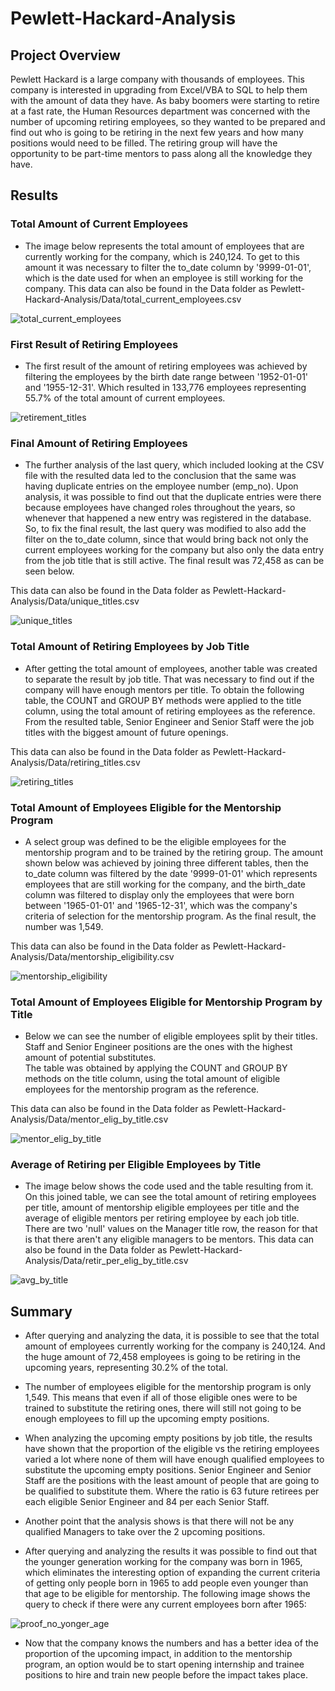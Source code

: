 # Pewlett-Hackard-Analysis

## Project Overview

Pewlett Hackard is a large company with thousands of employees. This company is interested in upgrading from Excel/VBA to SQL to help them with the amount of data they have. As baby boomers were starting to retire at a fast rate, the Human Resources department was concerned with the number of upcoming retiring employees, so they wanted to be prepared and find out who is going to be retiring in the next few years and how many positions would need to be filled. The retiring group will have the opportunity to be part-time mentors to pass along all the knowledge they have. 



## Results


### Total Amount of Current Employees

- The image below represents the total amount of employees that are currently working for the company, which is 240,124.
To get to this amount it was necessary to filter the to_date column by '9999-01-01', which is the date used for when an employee is still working for the company.
This data can also be found in the Data folder as Pewlett-Hackard-Analysis/Data/total_current_employees.csv

![total_current_employees](./Resources/total_current_employees.png)



### First Result of Retiring Employees

- The first result of the amount of retiring employees was achieved by filtering the employees by the birth date range between '1952-01-01' and '1955-12-31'. Which resulted in 133,776 employees representing 55.7% of the total amount of current employees.

![retirement_titles](./Resources/retirement_titles.png)

### Final Amount of Retiring Employees

-  The further analysis of the last query, which included looking at the CSV file with the resulted data led to the conclusion that the same was having duplicate entries on the employee number (emp_no). Upon analysis, it was possible to find out that the duplicate entries were there because employees have changed roles throughout the years, so whenever that happened a new entry was registered in the database. So, to fix the final result, the last query was modified to also add the filter on the to_date column, since that would bring back not only the current employees working for the company but also only the data entry from the job title that is still active.
The final result was 72,458 as can be seen below. 

This data can also be found in the Data folder as Pewlett-Hackard-Analysis/Data/unique_titles.csv

![unique_titles](./Resources/unique_titles.png)



### Total Amount of Retiring Employees by Job Title

- After getting the total amount of employees, another table was created to separate the result by job title. That was necessary to find out if the company will have enough mentors per title. 
To obtain the following table, the COUNT and GROUP BY methods were applied to the title column, using the total amount of retiring employees as the reference. From the resulted table, Senior Engineer and Senior Staff were the job titles with the biggest amount of future openings.

This data can also be found in the Data folder as Pewlett-Hackard-Analysis/Data/retiring_titles.csv

![retiring_titles](./Resources/retiring_titles.png)



### Total Amount of Employees Eligible for the Mentorship Program

- A select group was defined to be the eligible employees for the mentorship program and to be trained by the retiring group.
The amount shown below was achieved by joining three different tables, then the to_date column was filtered by the date '9999-01-01' which represents employees that are still working for the company, and the birth_date column was filtered to display only the employees that were born between '1965-01-01' and '1965-12-31', which was the company's criteria of selection for the mentorship program. As the final result, the number was 1,549.

This data can also be found in the Data folder as Pewlett-Hackard-Analysis/Data/mentorship_eligibility.csv

![mentorship_eligibility](./Resources/mentorship_eligibility.png)



### Total Amount of Employees Eligible for Mentorship Program by Title

- Below we can see the number of eligible employees split by their titles. Staff and Senior Engineer positions are the ones with the highest amount of potential substitutes.  
The table was obtained by applying the COUNT  and GROUP BY methods on the title column, using the total amount of eligible employees for the mentorship program as the reference. 

This data can also be found in the Data folder as Pewlett-Hackard-Analysis/Data/mentor_elig_by_title.csv

![mentor_elig_by_title](./Resources/mentor_elig_by_title.png)



### Average of Retiring per Eligible Employees by Title

- The image below shows the code used and the table resulting from it. On this joined table, we can see the total amount of retiring employees per title, amount of mentorship eligible employees per title and the average of eligible mentors per retiring employee by each job title. There are two 'null' values on the Manager title row, the reason for that is that there aren't any eligible managers to be mentors.
This data can also be found in the Data folder as Pewlett-Hackard-Analysis/Data/retir_per_elig_by_title.csv

![avg_by_title](./Resources/avg_by_title.png)


## Summary

- After querying and analyzing the data, it is possible to see that the total amount of employees currently working for the company is 240,124. And the huge amount of 72,458 employees is going to be retiring in the upcoming years, representing 30.2% of the total. 
- The number of employees eligible for the mentorship program is only 1,549. This means that even if all of those eligible ones were to be trained to substitute the retiring ones, there will still not going to be enough employees to fill up the upcoming empty positions. 

- When analyzing the upcoming empty positions by job title, the results have shown that the proportion of the eligible vs the retiring employees varied a lot where none of them will have enough qualified employees to substitute the upcoming empty positions. Senior Engineer and Senior Staff are the positions with the least amount of people that are going to be qualified to substitute them. Where the ratio is 63 future retirees per each eligible Senior Engineer and 84 per each Senior Staff. 

- Another point that the analysis shows is that there will not be any qualified Managers to take over the 2 upcoming positions.

- After querying and analyzing the results it was possible to find out that the younger generation working for the company was born in 1965, which eliminates the interesting option of expanding the current criteria of getting only people born in 1965 to add people even younger than that age to be eligible for mentorship. The following image shows the query to check if there were any current employees born after 1965:



![proof_no_yonger_age](./Resources/proof_no_yonger_age.png)


- Now that the company knows the numbers and has a better idea of the proportion of the upcoming impact, in addition to the mentorship program, an option would be to start opening internship and trainee positions to hire and train new people before the impact takes place.





